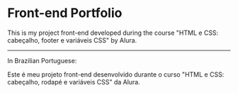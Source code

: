 # Front-end Portfolio

This is my project front-end developed during the course "HTML e CSS: cabeçalho, footer e variáveis CSS" by Alura.

----
In Brazilian Portuguese:

Este é meu projeto front-end desenvolvido durante o curso "HTML e CSS: cabeçalho, rodapé e variáveis CSS" da Alura.
